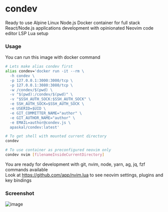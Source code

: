 # condev

Ready to use Alpine Linux Node.js Docker container for full stack React/Node.js
applications development with opinionated Neovim code editor LSP Lua setup

### Usage

You can run this image with docker command

```bash
# Lets make alias condev first
alias condev='docker run -it --rm \
  -h condev \
  -p 127.0.0.1:3000:3000/tcp \
  -p 127.0.0.1:3080:3080/tcp \
  -w /condev/$(pwd) \
  -v "$(pwd):/condev/$(pwd)" \
  -v "$SSH_AUTH_SOCK:$SSH_AUTH_SOCK" \
  -e SSH_AUTH_SOCK=$SSH_AUTH_SOCK \
  -e USERID=$UID \
  -e GIT_COMMITTER_NAME="author" \
  -e GIT_AUTHOR_NAME="author" \
  -e EMAIL=author@condev.js \
  apaskal/condev:latest'

# To get shell with mounted current directory
condev

# To use container as preconfigured neovim only
condev nvim [filenameInsideCurrentDirectory]
```

You are ready for development with git, nvim, node, yarn, ag, jq, fzf commands available  
Look at https://github.com/app/nvim.lua to see neovim settings, plugins and key bindings

### Screenshot

![image](https://user-images.githubusercontent.com/9341/173394024-a12abbfb-13b0-4af9-b2b8-366acf93cc9b.png)
